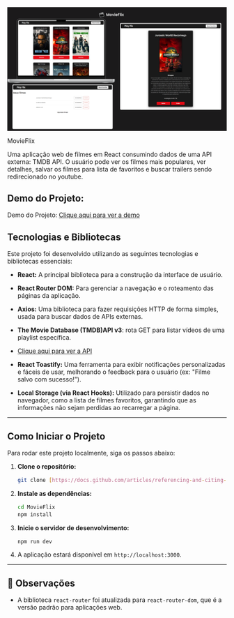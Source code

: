 
<img src="src/components/projeto.png" alt="MovieFlix" width="850" align="center">

MovieFlix

Uma aplicação web de filmes em React consumindo dados de uma API externa: TMDB API. 
O usuário pode ver os filmes mais populares, ver detalhes, salvar os filmes para lista de favoritos e buscar trailers sendo redirecionado no youtube.

## Demo do Projeto: 
Demo do Projeto:
<a href="https://pablo-cruzbr.github.io/MovieFlix/" target="_blank">Clique aqui para ver a demo</a>

## Tecnologias e Bibliotecas
Este projeto foi desenvolvido utilizando as seguintes tecnologias e bibliotecas essenciais:

* **React:** A principal biblioteca para a construção da interface de usuário.
* **React Router DOM:** Para gerenciar a navegação e o roteamento das páginas da aplicação.
* **Axios:** Uma biblioteca para fazer requisições HTTP de forma simples, usada para buscar dados de APIs externas.
* **The Movie Database (TMDB)API v3**: rota GET para listar vídeos de uma playlist específica.
* [Clique aqui para ver a API](https://developer.themoviedb.org/docs/getting-started)
  
* **React Toastify:** Uma ferramenta para exibir notificações personalizadas e fáceis de usar, melhorando o feedback para o usuário (ex: "Filme salvo com sucesso!").
* **Local Storage (via React Hooks):** Utilizado para persistir dados no navegador, como a lista de filmes favoritos, garantindo que as informações não sejam perdidas ao recarregar a página.

---

## Como Iniciar o Projeto

Para rodar este projeto localmente, siga os passos abaixo:

1.  **Clone o repositório:**
    ```bash
    git clone [https://docs.github.com/articles/referencing-and-citing-content](https://docs.github.com/articles/referencing-and-citing-content)
    ```

2.  **Instale as dependências:**
    ```bash
    cd MovieFlix
    npm install
    ```

3.  **Inicie o servidor de desenvolvimento:**
    ```bash
    npm run dev
    ```

4.  A aplicação estará disponível em `http://localhost:3000`.

---

## 📝 Observações
* A biblioteca `react-router` foi atualizada para `react-router-dom`, que é a versão padrão para aplicações web.
